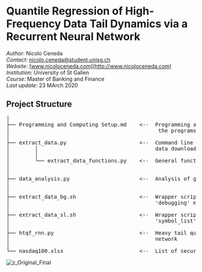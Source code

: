 # Quantile Regression of High-Frequency Data Tail Dynamics via a Recurrent Neural Network

*Author*: Nicolo Ceneda \
*Contact*: nicolo.ceneda@student.unisg.ch \
*Website*: [www.nicoloceneda.com](http://www.nicoloceneda.com) \
*Institution*: University of St Gallen \
*Course*: Master of Banking and Finance \
*Last update*: 23 MArch 2020

## Project Structure
<pre>
│
├── Programming and Computing Setup.md    <--  Programming and computing setup required to execute
│                                               the programs. 
│
├── extract_data.py                       <--  Command line interface to extract and clean trade 
│        │                                     data downloaded from the wrds database.
│        │
│        └── extract_data_functions.py    <--  General functions called in 'extract_data.py'
│
│
├── data_analysis.py                      <--  Analysis of general data.
│
│
├── extract_data_bg.sh                    <--  Wrapper script to execute 'extract_data.py' in 
│                                              'debugging' mode.
│
├── extract_data_sl.sh                    <--  Wrapper script to execute extract_data.py in 
│                                              'symbol_list' mode.
│
├── htqf_rnn.py                           <--  Heavy tail quantile function via a recurrent neural
│                                              network
│
└── nasdaq100.xlsx                        <--  List of securities extracted
</pre>

![z_Original_Final](https://user-images.githubusercontent.com/47401951/59556228-4de6af00-8fbf-11e9-85b6-92ccfe1f3beb.png)
